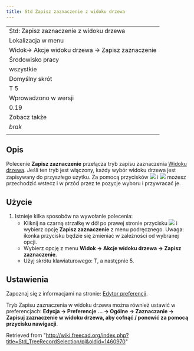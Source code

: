```yaml
---
title: Std Zapisz zaznaczenie z widoku drzewa
---
```

|  |
| --- |
| Std: Zapisz zaznaczenie z widoku drzewa |
| Lokalizacja w menu |
| Widok→ Akcje widoku drzewa → Zapisz zaznaczenie |
| Środowisko pracy |
| wszystkie |
| Domyślny skrót |
| T 5 |
| Wprowadzono w wersji |
| 0.19 |
| Zobacz także |
| *brak* |
|  |

## Opis

Polecenie **Zapisz zaznaczenie** przełącza tryb zapisu zaznaczenia [Widoku drzewa](/Tree_view/pl "Tree view/pl"). Jeśli ten tryb jest włączony, każdy wybór widoku drzewa jest zapisywany do przyszłego użytku. Za pomocą przycisków ![](/images/Std_SelBack.svg) i ![](/images/Std_SelForward.svg) możesz przechodzić wstecz i w przód przez te pozycje wyboru i przywracać je.

## Użycie

1. Istnieje kilka sposobów na wywołanie polecenia:
   * Kliknij na czarną strzałkę w dół po prawej stronie przycisku ![](/images/Std_TreeSyncView.svg) i wybierz opcję **Zapisz zaznaczenie** z menu podręcznego. Uwaga: ikonka przycisku będzie się zmieniać w zależności od wybranej opcji.
   * Wybierz opcję z menu **Widok → Akcje widoku drzewa → Zapisz zaznaczenie**.
   * Użyj skrótu klawiaturowego: T, a następnie 5.

## Ustawienia

Zapoznaj się z informacjami na stronie: [Edytor preferencji](/Preferences_Editor/pl "Preferences Editor/pl").

Tryb Zapisu zaznaczenia w widoku drzewa można również ustawić w preferencjach: **Edycja → Preferencje ... → Ogólne → Zaznaczanie → Zapisuj zaznaczenie w widoku drzewa, aby cofnąć / ponowić za pomocą przycisku nawigacji**.

Retrieved from "<http://wiki.freecad.org/index.php?title=Std_TreeRecordSelection/pl&oldid=1460970>"